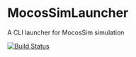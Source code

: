 # MocosSimLauncher

A CLI launcher for MocosSim simulation

[![Build Status](https://app.travis-ci.com/MOCOS-COVID19/MocosSimLauncher.svg?branch=master)](https://app.travis-ci.com/MOCOS-COVID19/MocosSimLauncher)
